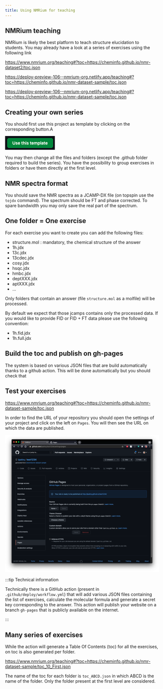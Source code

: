 ```yaml
---
title: Using NMRium for teaching
---
```


## NMRium teaching

NMRium is likely the best platform to teach structure elucidation to students. You may already have a look at a series of exercises using the following link

https://www.nmrium.org/teaching#?toc=https://cheminfo.github.io/nmr-dataset2/toc.json

https://deploy-preview-106--nmrium-org.netlify.app/teaching#?toc=https://cheminfo.github.io/nmr-dataset-sample/toc.json

https://deploy-preview-106--nmrium-org.netlify.app/teaching#?toc=https://cheminfo.github.io/nmr-dataset-sample/toc.json

## Creating your own series

You should first use this project as template by clicking on the corresponding button.A

![use as template](images/use_this_template.png)

You may then change all the files and folders (except the .github folder required to build the series). You have the possibility to group exercises in folders or have them directly at the first level.

## NMR spectra format

You should save the NMR spectra as a JCAMP-DX file (on topspin use the `tojdx` command). The spectrum should be FT and phase corrected. To spare bandwidth you may only save the real part of the spectrum.

## One folder = One exercise

For each exercise you want to create you can add the following files:

- structure.mol : mandatory, the chemical structure of the answer
- 1h.jdx
- 13c.jdx
- 13cdec.jdx
- cosy.jdx
- hsqc.jdx
- hmbc.jdx
- deptXXX.jdx
- aptXXX.jdx
- ...

Only folders that contain an answer (file `structure.mol` as a molfile) will be processed.

By default we expect that those jcamps contains only the processed data. If you would like to provide FID or FID + FT data please use the following convention:

- 1h.fid.jdx
- 1h.full.jdx

## Build the toc and publish on gh-pages

The system is based on various JSON files that are build automatically thanks to a github action. This will be done automatically but you should check that

## Test your exercises

https://www.nmrium.org/teaching#?toc=https://cheminfo.github.io/nmr-dataset-sample/toc.json

In order to find the URL of your repository you should open the settings of your project and click on the left on `Pages`. You will then see the URL on which the data are published.

![Project settings](images/project_settings.png)

:::tip Technical information

Technically there is a GitHub action (present in `.github/deploy/workflow.yml`) that will add various JSON files containing the list of exercises, calculate the molecular formula and generate a secret key corresponding to the answer. This action will publish your website on a branch `gh-pages` that is publicly available on the internet.

:::

## Many series of exercises

While the action will generate a Table Of Contents (toc) for all the exercises, on toc is also generated per folder.

https://www.nmrium.org/teaching#?toc=https://cheminfo.github.io/nmr-dataset-sample/toc_10_First.json

The name of the toc for each folder is `toc_ABCD.json` in which ABCD is the name of the folder. Only the folder present at the first level are considered.
